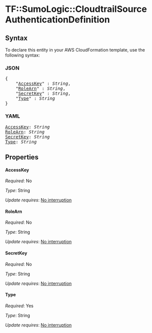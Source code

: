 # TF::SumoLogic::CloudtrailSource AuthenticationDefinition

## Syntax

To declare this entity in your AWS CloudFormation template, use the following syntax:

### JSON

<pre>
{
    "<a href="#accesskey" title="AccessKey">AccessKey</a>" : <i>String</i>,
    "<a href="#rolearn" title="RoleArn">RoleArn</a>" : <i>String</i>,
    "<a href="#secretkey" title="SecretKey">SecretKey</a>" : <i>String</i>,
    "<a href="#type" title="Type">Type</a>" : <i>String</i>
}
</pre>

### YAML

<pre>
<a href="#accesskey" title="AccessKey">AccessKey</a>: <i>String</i>
<a href="#rolearn" title="RoleArn">RoleArn</a>: <i>String</i>
<a href="#secretkey" title="SecretKey">SecretKey</a>: <i>String</i>
<a href="#type" title="Type">Type</a>: <i>String</i>
</pre>

## Properties

#### AccessKey

_Required_: No

_Type_: String

_Update requires_: [No interruption](https://docs.aws.amazon.com/AWSCloudFormation/latest/UserGuide/using-cfn-updating-stacks-update-behaviors.html#update-no-interrupt)

#### RoleArn

_Required_: No

_Type_: String

_Update requires_: [No interruption](https://docs.aws.amazon.com/AWSCloudFormation/latest/UserGuide/using-cfn-updating-stacks-update-behaviors.html#update-no-interrupt)

#### SecretKey

_Required_: No

_Type_: String

_Update requires_: [No interruption](https://docs.aws.amazon.com/AWSCloudFormation/latest/UserGuide/using-cfn-updating-stacks-update-behaviors.html#update-no-interrupt)

#### Type

_Required_: Yes

_Type_: String

_Update requires_: [No interruption](https://docs.aws.amazon.com/AWSCloudFormation/latest/UserGuide/using-cfn-updating-stacks-update-behaviors.html#update-no-interrupt)

